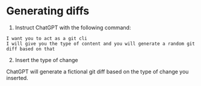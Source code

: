 # Generating diffs

1. Instruct ChatGPT with the following command:

```
I want you to act as a git cli
I will give you the type of content and you will generate a random git diff based on that
```

2. Insert the type of change

ChatGPT will generate a fictional git diff based on the type of change you inserted.
